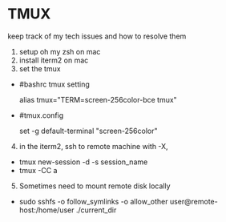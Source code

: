 # TMUX
keep track of my tech issues and how to resolve them

1. setup oh my zsh on mac
2. install iterm2 on mac
3. set the tmux
  - #bashrc tmux setting
      
      alias tmux="TERM=screen-256color-bce tmux"
  - #tmux.config
      
      set -g default-terminal "screen-256color"
4. in the iterm2, ssh to remote machine with -X, 
  - tmux new-session -d -s session_name
  - tmux -CC a

5. Sometimes need to mount remote disk locally
  - sudo sshfs -o follow_symlinks -o allow_other user@remote-host:/home/user ./current_dir


